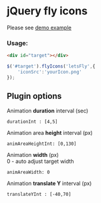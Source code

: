 # jQuery fly icons<br />
Please see [demo example](http://jqueryflyicons.devsullo.com/#example) 

### Usage:

```html
<div id="target"></div>
```
```javascript
$('#target').flyIcons('letsFly',{
	'iconSrc':'yourIcon.png'
});

```

## Plugin options

Animation **duration** interval (sec)
```
durationInt : [4,5]
```

Animation area **height** interval (px)
```
animAreaHeightInt: [0,130]
```
Animation **width** (px)<br />0 - auto adjust target width
```
animAreaWidth: 0
```

Animation **translate Y** interval (px)
```
translateYInt : [-40,70]
```
